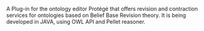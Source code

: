 A Plug-in for the ontology editor Protégé that offers revision and contraction services for ontologies based on Belief Base Revision theory. It is being developed in JAVA, using OWL API and Pellet reasoner.